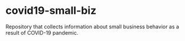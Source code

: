 # covid19-small-biz
Repository that collects information about small business behavior as a result of COVID-19 pandemic.
